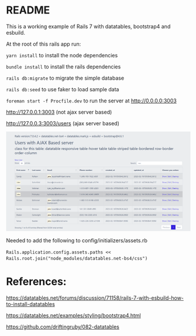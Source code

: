 # README

This is a working example of Rails 7 with datatables, bootstrap4 and esbuild.

At the root of this rails app run:

`yarn install` to install the node dependencies

`bundle install` to install the rails dependencies

`rails db:migrate` to migrate the simple database

`rails db:seed` to use faker to load sample data

`foreman start -f Procfile.dev` to run the server at http://0.0.0.0:3003

 http://127.0.0.1:3003 (not ajax server based)
 
 http://127.0.0.3:3003/users (ajax server based)
 
 ![](doc/datatables.png)


Needed to add the following to config/initializers/assets.rb

`Rails.application.config.assets.paths << Rails.root.join("node_modules/datatables.net-bs4/css")`

# References:
https://datatables.net/forums/discussion/71158/rails-7-with-esbuild-how-to-install-datatables

https://datatables.net/examples/styling/bootstrap4.html

https://github.com/driftingruby/082-datatables
